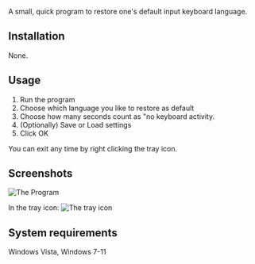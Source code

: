 A small, quick program to restore one's default input keyboard language.

## Installation
None.

## Usage
1. Run the program
1. Choose which language you like to restore as default
1. Choose how many seconds count as "no keyboard activity.
1. (Optionally) Save or Load settings
1. Click OK

You can exit any time by right clicking the tray icon.

## Screenshots

![The Program](https://github.com/user-attachments/assets/ec820a4d-7a67-4a5c-98cf-a4aed5612b7a)

In the tray icon:
![The tray icon](https://github.com/user-attachments/assets/8cd7bd1e-cb24-4477-ba5f-e2efd5839827)

## System requirements
Windows Vista, Windows 7-11
